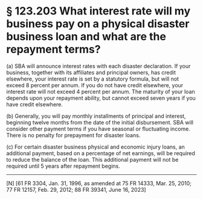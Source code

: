 # § 123.203   What interest rate will my business pay on a physical disaster business loan and what are the repayment terms?

(a) SBA will announce interest rates with each disaster declaration. If your business, together with its affiliates and principal owners, has credit elsewhere, your interest rate is set by a statutory formula, but will not exceed 8 percent per annum. If you do not have credit elsewhere, your interest rate will not exceed 4 percent per annum. The maturity of your loan depends upon your repayment ability, but cannot exceed seven years if you have credit elsewhere.




(b) Generally, you will pay monthly installments of principal and interest, beginning twelve months from the date of the initial disbursement. SBA will consider other payment terms if you have seasonal or fluctuating income. There is no penalty for prepayment for disaster loans.


(c) For certain disaster business physical and economic injury loans, an additional payment, based on a percentage of net earnings, will be required to reduce the balance of the loan. This additional payment will not be required until 5 years after repayment begins.



---

[N] [61 FR 3304, Jan. 31, 1996, as amended at 75 FR 14333, Mar. 25, 2010; 77 FR 12157, Feb. 29, 2012; 88 FR 39341, June 16, 2023]




